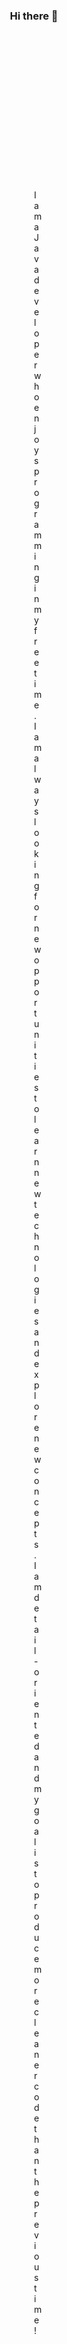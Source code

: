<h3 align="center">Hi there 👋</h3>

<p align="center" style="padding: 50%">
I am a Java developer who enjoys programming in my free time.
I am always looking for new opportunities to learn new technologies and explore new concepts.
I am detail-oriented and my goal is to produce more cleaner code than the previous time!
</p>

<h2></h2>

<p align="center">
<a href="https://github.com/anuraghazra/github-readme-stats">
   <picture>
        <source media="(prefers-color-scheme: dark)" srcset="https://github-readme-stats.vercel.app/api?username=elenterius&count_private=true&show_icons=true&card_width=400&hide_border=true&theme=github_dark&bg_color=00000000">
        <source media="(prefers-color-scheme: light)" srcset="https://github-readme-stats.vercel.app/api?username=elenterius&count_private=true&show_icons=true&card_width=400&hide_border=true&bg_color=00000000">
        <img align="top" src="https://github-readme-stats.vercel.app/api?username=elenterius&count_private=true&show_icons=true&card_width=400&hide_border=true&bg_color=00000000" />
   </picture>
   <picture>
        <source media="(prefers-color-scheme: dark)" srcset="https://github-readme-stats.vercel.app/api/top-langs/?username=elenterius&layout=compact&card_width=350&hide_border=true&theme=github_dark&bg_color=00000000">
        <source media="(prefers-color-scheme: light)" srcset="https://github-readme-stats.vercel.app/api/top-langs/?username=elenterius&layout=compact&card_width=350&hide_border=true&bg_color=00000000">
        <img align="top" src="https://github-readme-stats.vercel.app/api/top-langs/?username=elenterius&layout=compact&card_width=350&hide_border=true&bg_color=00000000" />
   </picture>
</a>
</p>


<!--
**Elenterius/Elenterius** is a ✨ _special_ ✨ repository because its `README.md` (this file) appears on your GitHub profile.

Here are some ideas to get you started:

- 🔭 I’m currently working on ...
- 🌱 I’m currently learning ...
- 👯 I’m looking to collaborate on ...
- 🤔 I’m looking for help with ...
- 💬 Ask me about ...
- 📫 How to reach me: ...
- 😄 Pronouns: ...
- ⚡ Fun fact: ...
-->

